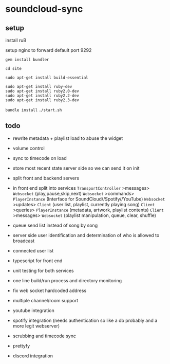 # soundcloud-sync


## setup
install ruB

setup nginx to forward default port 9292

`gem install bundler`

`cd site` 

```
sudo apt-get install build-essential 
```


```
sudo apt-get install ruby-dev
sudo apt-get install ruby2.0-dev
sudo apt-get install ruby2.2-dev
sudo apt-get install ruby2.3-dev
```


`bundle install`
`./start.sh`



## todo

- rewrite metadata + playlist load to abuse the widget
- volume control
- sync to timecode on load
- store most recent state server side so we can send it on init


- split front and backend servers
- in front end split into services `TransportController` >messages> `Websocket` (play,pause,skip,next)
`Websocket` >commands> `PlayerInstance` (Interface for SoundCloud//Spotify//YouTube)
`Websocket` >updates> `Client` (user list, playlist, currently playing song)
`Client` >queries> `PlayerInstance` (metadata, artwork, playlist contents)
`Client` >messages> `Websocket` (playlist manipulation, queue, clear, shuffle)

- queue send list instead of song by song
- server side user identification and determination of who is allowed to broadcast
- connected user list
- typescript for front end
- unit testing for both services
- one line build/run process and directory monitoring
- fix web socket hardcoded address
- multiple channel/room support 



- youtube integration
- spotify integration (needs authentication so like a db probably and a more legit webserver)
- scrubbing and timecode sync
- prettyfy
- discord integration
